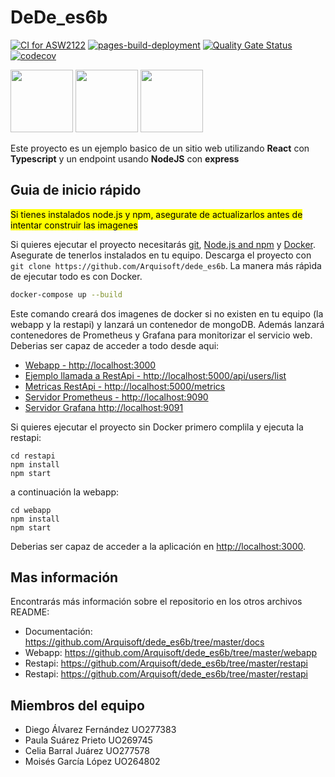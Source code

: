 # DeDe_es6b

[![CI for ASW2122](https://github.com/Arquisoft/dede_es6b/actions/workflows/asw2122.yml/badge.svg)](https://github.com/Arquisoft/dede_es6b/actions/workflows/asw2122.yml)
[![pages-build-deployment](https://github.com/Arquisoft/dede_es6b/actions/workflows/pages/pages-build-deployment/badge.svg)](https://github.com/Arquisoft/dede_es6b/actions/workflows/pages/pages-build-deployment)
[![Quality Gate Status](https://sonarcloud.io/api/project_badges/measure?project=Arquisoft_dede_es6b&metric=alert_status)](https://sonarcloud.io/summary/new_code?id=Arquisoft_dede_es6b)
[![codecov](https://codecov.io/gh/Arquisoft/dede_es6b/branch/master/graph/badge.svg?token=xu5iRCzH6T)](https://codecov.io/gh/Arquisoft/dede_es6b)

<p float="left">
<img src="https://blog.wildix.com/wp-content/uploads/2020/06/react-logo.jpg" height="100">
<img src="https://miro.medium.com/max/1200/0*RbmfNyhuBb8G3LWh.png" height="100">
<img src="https://miro.medium.com/max/365/1*Jr3NFSKTfQWRUyjblBSKeg.png" height="100">
</p>

Este proyecto es un ejemplo basico de un sitio web utilizando **React** con **Typescript** y un endpoint usando **NodeJS** con **express**

## Guia de inicio rápido

<mark>Si tienes instalados node.js y npm, asegurate de actualizarlos antes de intentar construir las imagenes</mark>

Si quieres ejecutar el proyecto necesitarás [git](https://git-scm.com/downloads), [Node.js and npm](https://www.npmjs.com/get-npm) y [Docker](https://docs.docker.com/get-docker/). Asegurate de tenerlos instalados en tu equipo. Descarga el proyecto con `git clone https://github.com/Arquisoft/dede_es6b`. La manera más rápìda de ejecutar todo es con Docker.

```bash
docker-compose up --build
```
Este comando creará dos imagenes de docker si no existen en tu equipo (la webapp y la restapi) y lanzará un contenedor de mongoDB. Además lanzará contenedores de Prometheus y Grafana para monitorizar el servicio web. Deberias ser capaz de acceder a todo desde aqui:

 - [Webapp - http://localhost:3000](http://localhost:3000)
 - [Ejemplo llamada a RestApi - http://localhost:5000/api/users/list](http://localhost:5000/api/users/list)
 - [Metricas RestApi - http://localhost:5000/metrics](http://localhost:5000/metrics)
 - [Servidor Prometheus - http://localhost:9090](http://localhost:9090)
 - [Servidor Grafana http://localhost:9091](http://localhost:9091)
 
Si quieres ejecutar el proyecto sin Docker primero complila y ejecuta la restapi:

```shell
cd restapi
npm install
npm start
```
a continuación la webapp:
```shell
cd webapp
npm install
npm start
```

Deberias ser capaz de acceder a la aplicación en [http://localhost:3000](http://localhost:3000).

## Mas información
Encontrarás más información sobre el repositorio en los otros archivos README:
- Documentación: https://github.com/Arquisoft/dede_es6b/tree/master/docs
- Webapp: https://github.com/Arquisoft/dede_es6b/tree/master/webapp
- Restapi: https://github.com/Arquisoft/dede_es6b/tree/master/restapi
- Restapi: https://github.com/Arquisoft/dede_es6b/tree/master/restapi

## Miembros del equipo
- Diego Álvarez Fernández UO277383
- Paula Suárez Prieto UO269745
- Celia Barral Juárez UO277578
- Moisés García López UO264802
